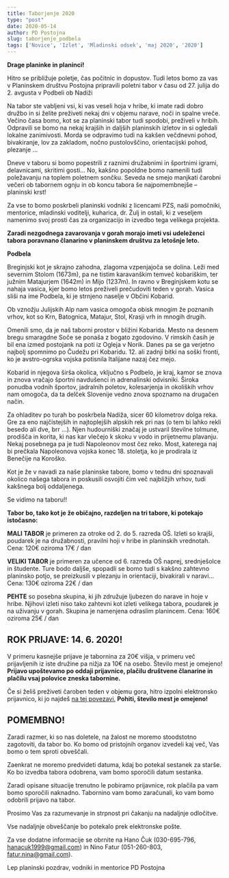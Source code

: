 ```yaml
---
title: Taborjenje 2020
type: "post"
date: 2020-05-14
author: PD Postojna
slug: taborjenje_podbela
tags: ['Novice', 'Izlet', 'Mladinski odsek', 'maj 2020', '2020']
---
```


**Drage planinke in planinci!**

Hitro se približuje poletje, čas počitnic in dopustov. Tudi letos bomo za vas v Planinskem društvu Postojna pripravili poletni tabor v času  od 27. julija do 2. avgusta v Podbeli ob Nadiži
<!--more-->

Na tabor ste vabljeni vsi, ki vas veseli hoja v hribe, ki imate radi dobro družbo in si želite preživeti nekaj dni v objemu narave, noči in spalne vreče. Večino časa bomo, kot se za planinski tabor tudi spodobi, preživeli v hribih. Odpravili se bomo na nekaj krajših in daljših planinskih izletov in si ogledali lokalne zanimivosti. Morda se odpravimo tudi na kakšen večdnevni pohod, bivakiranje, lov za zakladom, nočno pustolovščino, orientacijski pohod, plezanje ...

Dneve v taboru si bomo popestrili z raznimi družabnimi in športnimi igrami, delavnicami, skritimi gosti... No, kakšno popoldne bomo namenili tudi poležavanju na toplem poletnem sončku. Seveda ne smejo manjkati čarobni večeri ob tabornem ognju in ob koncu tabora še najpomembnejše – planinski krst!

Za vse to bomo poskrbeli planinski vodniki z licencami PZS, naši pomočniki, mentorice, mladinski voditelji, kuharica, dr. Žulj in ostali, ki z veseljem namenimo svoj prosti čas za organizacijo in izvedbo tega velikega projekta.

**Zaradi nezgodnega zavarovanja v gorah morajo  imeti vsi udeleženci tabora poravnano članarino v planinskem društvu za letošnje leto.**


**Podbela**

Breginjski kot je skrajno zahodna, zlagoma vzpenjajoča se dolina. Leži med severnim Stolom (1673m), pa ne tistim karavanškim temveč kobariškim, ter južnim Matajurjem (1642m) in Mijo (1237m). In ravno v Breginjskem kotu se nahaja vasica, kjer bomo letos preživeli prečudoviti teden v gorah. Vasica sliši na ime Podbela, ki je strnjeno naselje v Občini Kobarid. 

Ob vznožju Julijskih Alp nam vasica omogoča obisk mnogim že poznanih vrhov, kot so Krn, Batognica, Matajur, Stol, Krasji vrh in mnogih drugih. 

Omenili smo, da je naš taborni prostor v bližini Kobarida. Mesto na desnem bregu smaragdne Soče se ponaša z bogato zgodovino. V rimskih časih je bil ena izmed postojank na poti iz Ogleja v Norik. Danes pa se ga verjetno najbolj spomnimo po Čudežu pri Kobaridu. 12. ali zadnji bitki na soški fronti, ko je avstro-ogrska vojska potisnila Italijane nazaj čez mejo. 

Kobarid in njegova širša okolica, vključno s Podbelo, je kraj, kamor se znova in znova vračajo športni navdušenci in adrenalinski odvisniki. Široka ponudba vodnih športov, jadralnih poletov, kolesarjenja in okoliških vrhov nam omogoča, da ta delček Slovenije vedno znova spoznamo na drugačen način. 

Za ohladitev po turah bo poskrbela Nadiža, sicer 60 kilometrov dolga reka. Gre za eno najčistejših in najtoplejših alpskih rek pri nas (o tem bi lahko rekli besedo ali dve, brr ...). Njen hudourniški značaj je ustvaril številne tolmune, prodišča in korita, ki nas kar vlečejo k skoku v vodo in prijetnemu plavanju. Nekaj posebnega pa je tudi Napoleonov most čez reko. Most, katerega naj bi prečkala Napoleonova vojska konec 18. stoletja, ko je prodirala iz Benečije na Koroško. 

Kot je že v navadi za naše planinske tabore, bomo v tednu dni spoznavali okolico našega tabora in poskusili osvojiti čim več najbližjih vrhov, tudi kakšnega bolj oddaljenega.

Se vidimo na taboru!!



**Tabor bo, tako kot je že običajno, razdeljen na tri tabore, ki potekajo istočasno:**

**MALI TABOR** je primeren za otroke od 2. do 5. razreda OŠ. Izleti so krajši, poudarek je na družabnosti, pravilni hoji v hribe in planinskih vrednotah.
Cena: 120€ oziroma 17€ / dan       

**VELIKI TABOR** je primeren za učence od 6. razreda OŠ naprej, srednješolce in študente. Ture bodo daljše, spopadli se bomo tudi s kakšno zahtevno planinsko potjo, se preizkusili v plezanju in orientaciji, bivakirali v naravi...
Cena: 130€ oziroma 22€ / dan       	                                        

**PEHTE** so posebna skupina, ki jih združuje ljubezen do narave in hoje v hribe. Njihovi izleti niso tako zahtevni kot izleti velikega	tabora, poudarek je na uživanju v gorah. Skupina je namenjena odraslim planincem.
Cena: 160€ oziroma 25€ / dan


## ROK PRIJAVE: 14. 6. 2020!

V primeru kasnejše prijave je tabornina za 20€ višja, v primeru več prijavljenih iz iste družine pa nižja za 10€ na osebo. Število mest je omejeno! **Prijavo upoštevamo po oddaji prijavnice, plačilu društvene članarine in plačilu vsaj polovice zneska tabornine.**

Če si želiš preživeti čaroben teden v objemu gora, hitro izpolni elektronsko prijavnico, ki jo najdeš <a  href="https://docs.google.com/forms/d/e/1FAIpQLSfuXCmiQmriEZpWZ6hWKpYYjGOUDXsxTKLck3lBMoggpgWwEA/viewform">na tej povezavi.</a> **Pohiti, število mest je omejeno!**


## POMEMBNO!
Zaradi razmer, ki so nas doletele, na žalost ne moremo stoodstotno zagotoviti, da tabor bo. Ko bomo od pristojnih organov izvedeli kaj več, Vas bomo o tem sproti obveščali.

Zaenkrat ne moremo predvideti datuma, kdaj bo potekal sestanek za starše. Ko bo izvedba tabora odobrena, vam bomo sporočili datum sestanka.

Zaradi opisane situacije trenutno le pobiramo prijavnice, rok plačila pa vam bomo sporočili naknadno. Tabornino vam bomo zaračunali, ko vam bomo odobrili prijavo na tabor.

Prosimo Vas za razumevanje in strpnost pri čakanju na nadaljnje odločitve.

Vse nadaljnje obveščanje bo potekalo prek elektronske pošte.

Za vse dodatne informacije se obrnite na Hano Čuk (030-695-796, hanacuk1999@gmail.com) in Nino Fatur (051-260-803, fatur.nina@gmail.com).

Lep planinski pozdrav,
vodniki in mentorice PD Postojna
